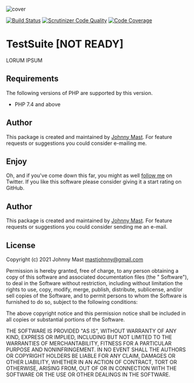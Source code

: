 ![cover](https://user-images.githubusercontent.com/121194/107553910-86e08800-6bd5-11eb-9411-500ca30125f0.png)

[![Build Status](https://travis-ci.com/johnnymast/redbox-testsuite.svg?branch=master)](https://travis-ci.com/johnnymast/redbox-testsuite)
[![Scrutinizer Code Quality](https://scrutinizer-ci.com/g/johnnymast/redbox-testsuite/badges/quality-score.png?b=master)](https://scrutinizer-ci.com/g/johnnymast/redbox-testsuite/?branch=master)
[![Code Coverage](https://scrutinizer-ci.com/g/johnnymast/redbox-testsuite/badges/coverage.png?b=master)](https://scrutinizer-ci.com/g/johnnymast/redbox-testsuite/?branch=master)

# TestSuite [NOT READY]

LORUM IPSUM

## Requirements

The following versions of PHP are supported by this version.

+ PHP 7.4 and above

## Author

This package is created and maintained by [Johnny Mast](mailto:mastjohnny@gmail.com). For feature requests or suggestions you could consider
e-mailing me.

## Enjoy

Oh, and if you've come down this far, you might as well [follow me](https://twitter.com/mastjohnny) on Twitter. If you like this software
please consider giving it a start rating on GitHub.

## Author

This package is created and maintained by [Johnny Mast](mailto:mastjohnny@gmail.com). For feature requests or suggestions you could consider
sending me an e-mail.

## License

Copyright (c) 2021 Johnny Mast <mastjohnny@gmail.com>

Permission is hereby granted, free of charge, to any person obtaining a copy of this software and associated documentation files (the "
Software"), to deal in the Software without restriction, including without limitation the rights to use, copy, modify, merge, publish,
distribute, sublicense, and/or sell copies of the Software, and to permit persons to whom the Software is furnished to do so, subject to the
following conditions:

The above copyright notice and this permission notice shall be included in all copies or substantial portions of the Software.

THE SOFTWARE IS PROVIDED "AS IS", WITHOUT WARRANTY OF ANY KIND, EXPRESS OR IMPLIED, INCLUDING BUT NOT LIMITED TO THE WARRANTIES OF
MERCHANTABILITY, FITNESS FOR A PARTICULAR PURPOSE AND NONINFRINGEMENT. IN NO EVENT SHALL THE AUTHORS OR COPYRIGHT HOLDERS BE LIABLE FOR ANY
CLAIM, DAMAGES OR OTHER LIABILITY, WHETHER IN AN ACTION OF CONTRACT, TORT OR OTHERWISE, ARISING FROM, OUT OF OR IN CONNECTION WITH THE
SOFTWARE OR THE USE OR OTHER DEALINGS IN THE SOFTWARE.

